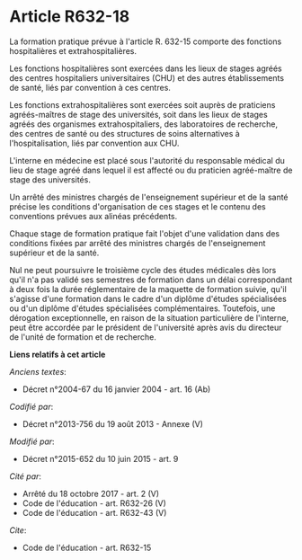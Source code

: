 # Article R632-18

La formation pratique prévue à l'article R. 632-15 comporte des fonctions hospitalières et extrahospitalières. 

Les fonctions hospitalières sont exercées dans les lieux de stages agréés des centres hospitaliers universitaires (CHU) et
des autres établissements de santé, liés par convention à ces centres. 

Les fonctions extrahospitalières sont exercées soit auprès de praticiens agréés-maîtres de stage des universités, soit dans
les lieux de stages agréés des organismes extrahospitaliers, des laboratoires de recherche, des centres de santé ou des
structures de soins alternatives à l'hospitalisation, liés par convention aux CHU. 

L'interne en médecine est placé sous l'autorité du responsable médical du lieu de stage agréé dans lequel il est affecté ou
du praticien agréé-maître de stage des universités. 

Un arrêté des ministres chargés de l'enseignement supérieur et de la santé précise les conditions d'organisation de ces
stages et le contenu des conventions prévues aux alinéas précédents. 

Chaque stage de formation pratique fait l'objet d'une validation dans des conditions fixées par arrêté des ministres chargés
de l'enseignement supérieur et de la santé. 

Nul ne peut poursuivre le troisième cycle des études médicales dès lors qu'il n'a pas validé ses semestres de formation dans
un délai correspondant à deux fois la durée réglementaire de la maquette de formation suivie, qu'il s'agisse d'une formation
dans le cadre d'un diplôme d'études spécialisées ou d'un diplôme d'études spécialisées complémentaires. Toutefois, une
dérogation exceptionnelle, en raison de la situation particulière de l'interne, peut être accordée par le président de
l'université après avis du directeur de l'unité de formation et de recherche.

**Liens relatifs à cet article**

_Anciens textes_:

  - Décret n°2004-67 du 16 janvier 2004 - art. 16 (Ab)

_Codifié par_:

  - Décret n°2013-756 du 19 août 2013 -  Annexe (V)

_Modifié par_:

  - Décret n°2015-652 du 10 juin 2015 - art. 9

_Cité par_:

  - Arrêté du 18 octobre 2017 - art. 2 (V)
  - Code de l'éducation - art. R632-26 (V)
  - Code de l'éducation - art. R632-43 (V)

_Cite_:

  - Code de l'éducation - art. R632-15
